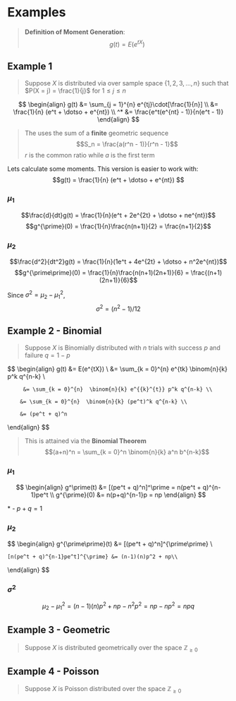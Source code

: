 # Examples 
> **Definition of Moment Generation**:
> $$g(t) = E(e^{tX})$$
## Example 1
> Suppose $X$ is distributed via over sample space $\{1, 2, 3, \dotso, n\}$ such that $P(X = j) = \frac{1}{j}$ for $1\leq j\leq n$

$$
\begin{align}
	g(t) &= \sum_{j = 1}^{n} e^{tj}\cdot[\frac{1}{n}] \\
	 &= \frac{1}{n} (e^t + \dotso + e^{nt}) \\
	 ^* &= \frac{e^t(e^{nt} - 1)}{n(e^t - 1)}
\end{align}
$$

> The uses the sum of a **finite** geometric sequence
> $$S_n = \frac{a(r^n - 1)}{r^n - 1}$$
> $r$ is the common ratio while $a$ is the first term 

Lets calculate some moments.
This version is easier to work with:
$$g(t) = \frac{1}{n} (e^t + \dotso + e^{nt}) 
$$

### $\mu_1$
$$\frac{d}{dt}g(t) = \frac{1}{n}(e^t + 2e^{2t} + \dotso + ne^{nt})$$
$$g^{\prime}(0) = \frac{1}{n}\frac{n(n+1)}{2} = \frac{n+1}{2}$$

### $\mu_2$
$$\frac{d^2}{dt^2}g(t) = \frac{1}{n}(1e^t + 4e^{2t} + \dotso + n^2e^{nt})$$
$$g^{\prime\prime}(0) = \frac{1}{n}\frac{n(n+1)(2n+1)}{6} = \frac{(n+1)(2n+1)}{6}$$

Since $\sigma^2 = \mu_2 - \mu_1^2$, 
$$\sigma^2 = (n^2-1)/12$$

## Example 2 - Binomial
> Suppose $X$ is Binomially distributed with $n$ trials with success $p$ and failure $q = 1-p$

$$
\begin{align}
	g(t) &= E(e^{tX}) \\
	     &= \sum_{k = 0}^{n} e^{tk} \binom{n}{k} p^k q^{n-k} \\
		 
		 &= \sum_{k = 0}^{n}  \binom{n}{k} e^{{k}^{t}} p^k q^{n-k} \\
		 
		&= \sum_{k = 0}^{n}  \binom{n}{k} (pe^t)^k q^{n-k} \\
		
		&= (pe^t + q)^n
\end{align}
$$
> This is attained via the **Binomial Theorem**
> $$(a+n)^n = \sum_{k = 0}^n \binom{n}{k} a^n b^{n-k}$$

### $\mu_1$
$$
\begin{align}
g^\prime(t) &= [(pe^t + q)^n]^\prime = n(pe^t + q)^{n-1}pe^t \\
g^{\prime}(0) &= n(p+q)^{n-1}p = np
\end{align}
$$


\* - $p+q=1$

### $\mu_2$
$$
\begin{align}
	g^{\prime\prime}(t) &= [(pe^t + q)^n]^{\prime\prime} \\
	
	[n(pe^t + q)^{n-1}pe^t]^{\prime} &= (n-1)(n)p^2 + np\\
\end{align}
$$

### $\sigma^2$
$$
\mu_2 - \mu_1^2 = (n-1)(n)p^2 + np - n^2p^2 = np - np^2 = npq
$$

## Example 3 - Geometric
> Suppose $X$ is distributed geometrically over the space $\mathbb{Z}_{\geq0}$

## Example 4 - Poisson
> Suppose $X$ is Poisson distributed over the space $\mathbb{Z}_{\geq0}$